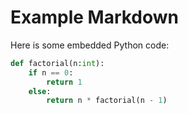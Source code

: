 # Example Markdown

Here is some embedded Python code:

```python
def factorial(n:int):
    if n == 0:
        return 1
    else:
        return n * factorial(n - 1)
```
